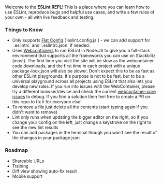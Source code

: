 Welcome to the **ESLint REPL**! This is a place where you can learn how to use ESLint, reproduce bugs and helpful use cases, and write a few rules of your own - all with live feedback and testing.

### Things to Know

- Only supports [Flat Config](https://eslint.org/docs/latest/use/configure/configuration-files-new) (\`eslint.config.js\`) - we can add support for \`.eslintrc\` and \`.eslintrc.json\` if needed.
- Uses [Webcontainers](https://webcontainers.io/) to run ESLint in Node.JS to give you a full-stack environment that supports all the frameworks you can use on Stackblitz (most). The first time you visit the site will be slow as the webcontainer code downloads, and the first time in each project with a unique package-lock.json will also be slower. Don't expect this to be as fast as other ESLint playgrounds. It's purpose is not to be fast, but to be a universal playground across all projects using ESLint that also lets you develop new rules. If you run into issues with the WebContainer, please try a different browser/device and check the current [webcontainer-core issues](https://github.com/stackblitz/webcontainer-core/issues) to debug. If you find a solution then feel free to create a PR on this repo to fix it for everyone else!
- To remove a file just delete all the contents (start typing again if you didn't want to remove)
- Lint only runs when updating the bigger editor on the right, so if you change your config on the left, just change a keystroke on the right to see the new lint results
- You can add packages in the terminal though you won't see the result of the changes in your package.json

### Roadmap

- Shareable URLs
- Training
- Diff view showing auto-fix result
- Mobile support